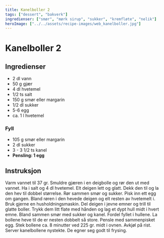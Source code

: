 ```yaml
---
title: Kanelboller 2
tags: ["dessert", "bakverk"]
ingredienser: ["smør", "mørk sirup", "sukker", "kremfløte", "nelik"]
heroImage: ["../../assets/recipe-images/web_kanelboller.jpg"]
---
```


# Kanelboller 2

## Ingredienser

- 2 dl vann
- 50 g gjær
- 4 dl hvetemel
- 1/2 ts salt
- 150 g smør eller margarin
- 1/2 dl sukker
- 5-6 egg
- ca. 1 l hvetemel

### Fyll

- 105 g smør eller margarin
- 2 dl sukker
- 3 - 3 1/2 ts kanel
- **Pensling: 1 egg**

## Instruksjon

Varm vannet til 37 gr. Smuldre gjæren i en deigbolle og rør den ut med vannet. Ha i salt og 4 dl hvetemel. Elt deigen lett og glatt. Dekk den til og la den hev til dobbel størrelse. Rør sammen smør og sukker. Pisk inn ett egg om gangen. Bland røren i den hevede deigen og elt resten av hvetemelt i. Bruk gjerne en husholdningsmaskin. Del deigen i jevne emner og trill til glatte boller. Trykk dem litt flate med hånden og lag et dypt hull midt i hvert emne. Bland sammen smør med sukker og kanel. Fordel fyllet i hullene. La bollene heve til de er nesten dobbelt så store. Pensle med sammenpisket egg. Stek bollene ca. 8 minutter ved 225 gr. midt i ovnen. Avkjøl på rist. Server kanelbollene nystekte. De egner seg godt til frysing.
